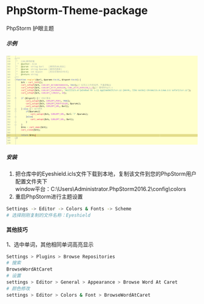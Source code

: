 # PhpStorm-Theme-package
PhpStorm 护眼主题

##### 示例
![image](https://raw.githubusercontent.com/Talkyunyun/PhpStorm-Theme-package/master/examples.png)

##### 安装
1. 把仓库中的Eyeshield.icls文件下载到本地，复制该文件到您的PhpStorm用户配置文件夹下  
window平台：C:\Users\Administrator\.PhpStorm2016.2\config\colors
2. 重启PhpStorm进行主题设置
```bash
Settings -> Editor -> Colors & Fonts -> Scheme
# 选择刚刚复制的文件名称：Eyeshield
```

#### 其他技巧
1、选中单词，其他相同单词高亮显示
```bash
Settings > Plugins > Browse Repositories
# 搜索
BrowseWordAtCaret
# 设置
settings > Editor > General > Appearance > Browse Word At Caret
# 颜色修改
settings > Editor > Colors & Font > BrowseWordAtCaret
```
